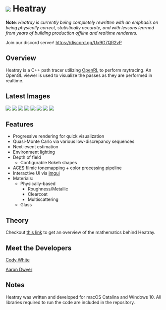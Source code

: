 
<h1><img src="https://github.com/galdar496/heatray/blob/master/Resources/logo.png" />    Heatray</h1>

**Note**: *Heatray is currently being completely rewritten with an emphasis on being physically correct, statistically accurate, and with lessons learned from years of building production offline and realtime renderers.*

Join our discord server! https://discord.gg/Ux9G7QR2vP

## Overview
Heatray is a C++ path tracer utilizing [OpenRL](https://en.wikipedia.org/wiki/OpenRL) to perform raytracing. An OpenGL viewer is used to visualize the passes as they are performed in realtime.
## Latest Images
![](https://github.com/galdar496/heatray/blob/master/ExampleImages/example1.PNG)
![](https://github.com/galdar496/heatray/blob/master/ExampleImages/example2.png)
![](https://github.com/galdar496/heatray/blob/master/ExampleImages/example3.png)
![](https://github.com/galdar496/heatray/blob/master/ExampleImages/example4.png)
![](https://github.com/galdar496/heatray/blob/master/ExampleImages/example5.png)
![](https://github.com/galdar496/heatray/blob/master/ExampleImages/example6.png)
![](https://github.com/galdar496/heatray/blob/master/ExampleImages/example7.png)
![](https://github.com/galdar496/heatray/blob/master/ExampleImages/example8.png)
## Features
* Progressive rendering for quick visualization
* Quasi-Monte Carlo via various low-discrepancy sequences
* Next-event estimation
* Environment lighting
* Depth of field
    * Configurable Bokeh shapes
* ACES filmic tonemapping + color processing pipeline
* Interactive UI via [imgui](https://github.com/ocornut/imgui)
* Materials:
    * Physically-based
       * Roughness/Metallic
       * Clearcoat
       * Multiscattering
    * Glass
## Theory
Checkout [this link](http://galdar496.github.io/heatray/) to get an overview of the mathematics behind Heatray.
## Meet the Developers
[Cody White](https://www.linkedin.com/in/cody-white-78476019/)

[Aaron Dwyer](https://www.linkedin.com/in/aadwyer/)
## Notes
Heatray was written and developed for macOS Catalina and Windows 10. All libraries required to run the code are included in the repository.
